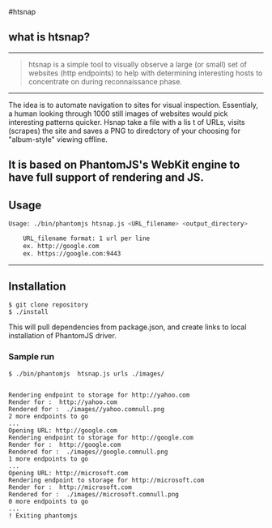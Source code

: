 #htsnap

## what is htsnap?

---
> htsnap is a simple tool to visually observe a large (or small) set of websites (http endpoints) to help with determining interesting hosts to concentrate on during reconnaissance phase.

---

The idea is to automate navigation to sites for visual inspection. Essentialy, a human looking through 1000 still images of websites would pick interesting patterns quicker.
Hsnap take a file with a lis t of URLs, visits (scrapes) the site and saves a PNG to diredctory of your choosing for "album-style" viewing offline.

It is based on PhantomJS's WebKit engine to have full support of rendering and JS.
---
## Usage

```sh
Usage: ./bin/phantomjs htsnap.js <URL_filename> <output_directory>

	URL_filename format: 1 url per line
	ex. http://google.com
	ex. https://google.com:9443    
```
---
## Installation

	$ git clone repository
	$ ./install

This will pull dependencies from package.json, and create links to local installation of PhantomJS driver.

### Sample run
```
$ ./bin/phantomjs  htsnap.js urls ./images/


Rendering endpoint to storage for http://yahoo.com
Render for :  http://yahoo.com
Rendered for :  ./images//yahoo.comnull.png
2 more endpoints to go
...
Opening URL: http://google.com
Rendering endpoint to storage for http://google.com
Render for :  http://google.com
Rendered for :  ./images//google.comnull.png
1 more endpoints to go
...
Opening URL: http://microsoft.com
Rendering endpoint to storage for http://microsoft.com
Render for :  http://microsoft.com
Rendered for :  ./images//microsoft.comnull.png
0 more endpoints to go
...
! Exiting phantomjs
```
